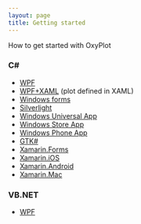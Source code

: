 ```yaml
---
layout: page
title: Getting started
---
```


How to get started with OxyPlot

### C# 

- [WPF](./hello-wpf)
- [WPF+XAML](./hello-wpf-xaml) (plot defined in XAML)
- [Windows forms](./hello-windows-forms)
- [Silverlight](./hello-silverlight)
- [Windows Universal App](./hello-windows-universal-app)
- [Windows Store App](./hello-windows-store-app)
- [Windows Phone App](./hello-windows-phone)
- [GTK#](./hello-gtk)
- [Xamarin.Forms](./hello-xamarin-forms)
- [Xamarin.iOS](./hello-xamarin-ios)
- [Xamarin.Android](./hello-xamarin-android)
- [Xamarin.Mac](./hello-xamarin-mac)

### VB.NET

- [WPF](./hello-wpf-vb)
